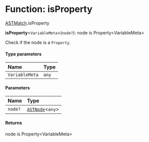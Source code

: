 # Function: isProperty

[ASTMatch](/auto-docs/free-layout-editor/modules/ASTMatch.md).isProperty

**isProperty**<`VariableMeta`>(`node?`): node is Property\<VariableMeta>

Check if the node is a `Property`.

#### Type parameters

| Name | Type |
| :------ | :------ |
| `VariableMeta` | `any` |

#### Parameters

| Name | Type |
| :------ | :------ |
| `node?` | [`ASTNode`](/auto-docs/free-layout-editor/classes/ASTNode.md)<`any`> |

#### Returns

node is Property\<VariableMeta>
